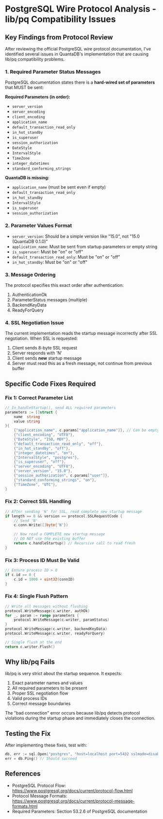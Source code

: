# PostgreSQL Wire Protocol Analysis - lib/pq Compatibility Issues

## Key Findings from Protocol Review

After reviewing the official PostgreSQL wire protocol documentation, I've identified several issues in QuantaDB's implementation that are causing lib/pq compatibility problems.

### 1. Required Parameter Status Messages

PostgreSQL documentation states there is a **hard-wired set of parameters** that MUST be sent:

**Required Parameters (in order):**
- `server_version`
- `server_encoding`
- `client_encoding`
- `application_name`
- `default_transaction_read_only`
- `in_hot_standby`
- `is_superuser`
- `session_authorization`
- `DateStyle`
- `IntervalStyle`
- `TimeZone`
- `integer_datetimes`
- `standard_conforming_strings`

**QuantaDB is missing:**
- `application_name` (must be sent even if empty)
- `default_transaction_read_only`
- `in_hot_standby`
- `IntervalStyle`
- `is_superuser`
- `session_authorization`

### 2. Parameter Values Format

- `server_version`: Should be a simple version like "15.0", not "15.0 (QuantaDB 0.1.0)"
- `application_name`: Must be sent from startup parameters or empty string
- `is_superuser`: Must be "on" or "off"
- `default_transaction_read_only`: Must be "on" or "off"
- `in_hot_standby`: Must be "on" or "off"

### 3. Message Ordering

The protocol specifies this exact order after authentication:
1. AuthenticationOk
2. ParameterStatus messages (multiple)
3. BackendKeyData
4. ReadyForQuery

### 4. SSL Negotiation Issue

The current implementation reads the startup message incorrectly after SSL negotiation. When SSL is requested:
1. Client sends 8-byte SSL request
2. Server responds with 'N'
3. Client sends **new** startup message
4. Server must read this as a fresh message, not continue from previous buffer

## Specific Code Fixes Required

### Fix 1: Correct Parameter List
```go
// In handleStartup(), send ALL required parameters
parameters := []struct {
    name  string
    value string
}{
    {"application_name", c.params["application_name"]}, // Can be empty
    {"client_encoding", "UTF8"},
    {"DateStyle", "ISO, MDY"},
    {"default_transaction_read_only", "off"},
    {"in_hot_standby", "off"},
    {"integer_datetimes", "on"},
    {"IntervalStyle", "postgres"},
    {"is_superuser", "off"},
    {"server_encoding", "UTF8"},
    {"server_version", "15.0"},
    {"session_authorization", c.params["user"]},
    {"standard_conforming_strings", "on"},
    {"TimeZone", "UTC"},
}
```

### Fix 2: Correct SSL Handling
```go
// After sending 'N' for SSL, read complete new startup message
if length == 8 && version == protocol.SSLRequestCode {
    // Send 'N'
    c.conn.Write([]byte{'N'})
    
    // Now read a COMPLETE new startup message
    // DO NOT use the existing buffer
    return c.handleStartup() // Recursive call to read fresh
}
```

### Fix 3: Process ID Must Be Valid
```go
// Ensure process ID > 0
if c.id == 0 {
    c.id = 1000 + uint32(connID)
}
```

### Fix 4: Single Flush Pattern
```go
// Write all messages without flushing
protocol.WriteMessage(c.writer, authOk)
for _, param := range parameters {
    protocol.WriteMessage(c.writer, paramStatus)
}
protocol.WriteMessage(c.writer, backendKeyData)
protocol.WriteMessage(c.writer, readyForQuery)

// Single flush at the end
return c.writer.Flush()
```

## Why lib/pq Fails

lib/pq is very strict about the startup sequence. It expects:
1. Exact parameter names and values
2. All required parameters to be present
3. Proper SSL negotiation flow
4. Valid process IDs
5. Correct message boundaries

The "bad connection" error occurs because lib/pq detects protocol violations during the startup phase and immediately closes the connection.

## Testing the Fix

After implementing these fixes, test with:
```go
db, err := sql.Open("postgres", "host=localhost port=5432 sslmode=disable")
err = db.Ping() // Should succeed
```

## References

- PostgreSQL Protocol Flow: https://www.postgresql.org/docs/current/protocol-flow.html
- Protocol Message Formats: https://www.postgresql.org/docs/current/protocol-message-formats.html
- Required Parameters: Section 53.2.6 of PostgreSQL documentation